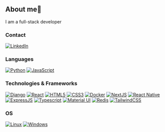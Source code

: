## About me👋

I am a full-stack developer 

### Contact
<p>
    <a href="https://www.linkedin.com/in/florin-d">
        <img src="https://img.shields.io/badge/LinkedIn-blue?style=flat-square&logo=linkedin" alt="LinkedIn">
    </a>
<p>
    
### Languages
[![Python](https://img.shields.io/badge/python-black?style=for-the-badge&logo=python)](https://github.com/bylly1)
[![JavaScript](https://img.shields.io/badge/javascript-black?style=for-the-badge&logo=javascript)](https://github.com/bylly1)


### Technologies & Frameworks
[![Django](https://img.shields.io/badge/django-black?style=for-the-badge&logo=django)](https://github.com/bylly1)
[![React](https://img.shields.io/badge/react-black?style=for-the-badge&logo=react)](https://github.com/bylly1)
[![HTML5](https://img.shields.io/badge/html5-black?style=for-the-badge&logo=html5)](https://github.com/bylly1)
[![CSS3](https://img.shields.io/badge/css3-black?style=for-the-badge&logo=css3)](https://github.com/bylly1)
[![Docker](https://img.shields.io/badge/docker-black?style=for-the-badge&logo=docker)](https://github.com/bylly1)
[![NextJS](https://img.shields.io/badge/nextjs-black?style=for-the-badge&logo=vercel)](https://github.com/bylly1)
[![React Native](https://img.shields.io/badge/react%20native-black?style=for-the-badge&logo=react)](https://github.com/bylly1)
[![ExpressJS](https://img.shields.io/badge/expressjs-black?style=for-the-badge&logo=express)](https://github.com/bylly1)
[![Typescript](https://img.shields.io/badge/typescript-black?style=for-the-badge&logo=typescript)](https://github.com/bylly1)
[![Material UI](https://img.shields.io/badge/MaterialUI-black?style=for-the-badge&logo=mui)](https://github.com/bylly1)
[![Redis](https://img.shields.io/badge/redis-black?style=for-the-badge&logo=redis)](https://github.com/bylly1)
[![TailwindCSS](https://img.shields.io/badge/tailwindcss-black?style=for-the-badge&logo=tailwindcss)](https://github.com)

### OS
[![Linux](https://img.shields.io/badge/linux-black?style=for-the-badge&logo=Linux)](https://github.com/bylly1)
[![Windows](https://img.shields.io/badge/Windows-black?style=for-the-badge&logo=Windows)](https://github.com/bylly1)

<!--

- 🔭 I’m currently working on ...
- 🌱 I’m currently learning ...
- 🤔 I’m looking for help with ...
- 😄 Pronouns: ...
- ⚡ Fun fact: ...
-->
